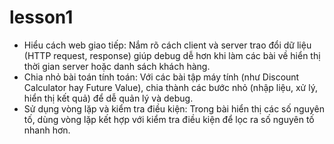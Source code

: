 # lesson1
- Hiểu cách web giao tiếp: Nắm rõ cách client và server trao đổi dữ liệu (HTTP request, response) giúp debug dễ hơn khi làm các bài về hiển thị thời gian server hoặc danh sách khách hàng.
- Chia nhỏ bài toán tính toán: Với các bài tập máy tính (như Discount Calculator hay Future Value), chia thành các bước nhỏ (nhập liệu, xử lý, hiển thị kết quả) để dễ quản lý và debug.
- Sử dụng vòng lặp và kiểm tra điều kiện: Trong bài hiển thị các số nguyên tố, dùng vòng lặp kết hợp với kiểm tra điều kiện để lọc ra số nguyên tố nhanh hơn.
